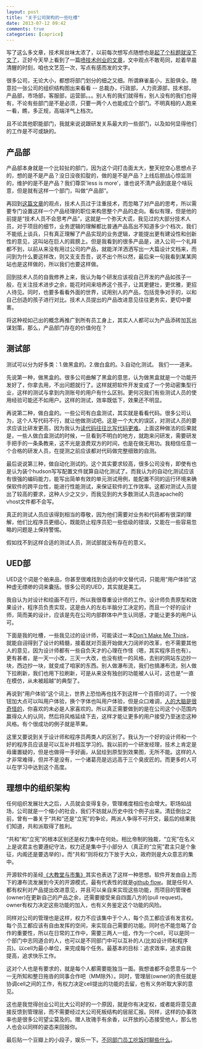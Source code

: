 ```yaml
---
layout: post
title: "关于公司架构的一些吐槽"
date: 2013-07-12 09:42
comments: true
categories: [caprice]
---
```


写了这么多文章，技术屌丝味太浓了，以前每次想写点随想也是[起了个标题就没下文了](/blog/2012/07/29/jing-ji-de-le-qu/)，正好今天早上看到了一篇[喷技术创业的文章](http://www.36kr.com/p/204557.html)，文中观点不敢苟同，趁着早晨清醒的时刻，咱也文艺范一次，写点有感而发的文字。

很多公司，无论大小，都想将部门划分的细之又细。所谓麻雀虽小，五脏俱全。随意拉一张公司的组织结构图出来看看 -- 总裁办，行政部，人力资源部，技术部，产品部，市场部，客服部，运营部。。。别人有的我们就得有，别人没有的我们也得有，不论有些部门是不是必须，只要一两个人也能成立个部门。不明真相的人跑来一看，瞧，多正规，高端洋气上档次。

且不论其他职能部门，我就来说说跟研发关系最大的一些部门，以及如何显得他们的工作是不可或缺的。

## 产品部

产品部本身就是一个比较扯的部门，因为这个词打击面太大，整天挖空心思想点子的，想的是不是产品？没日没夜扣腚的，做的是不是产品？上线后胆战心惊监测的，维护的是不是产品？我们尊崇'less is more'，谁也说不清产品到底是个啥玩意，但是就有这样一个部门，叫做“产品部”。

再回到[这篇文章](http://www.36kr.com/p/204557.html)的观点，技术人员过于注重技术，而忽略了对产品的思考，所以需要专门设置这样一个产品经理的职位来构思整个产品的走向。看似有理，但是他的前提是“技术人员不会思考产品”，这就是一个弥天大谎，我见过的大部分技术人员，对于项目的细节，业务逻辑的理解都比普通产品高出不知道多少个档次，我们不能纸上谈兵，只有真正理解了产品实现的业务逻辑，才能提出更有建设性和创新性的意见，这叫站在巨人的肩膀上。但是我看到的很多产品是，进入公司一个礼拜都不到，以前从来没有用过公司的产品，就能洋洋洒洒写出一大篇设计文档来，而问到为什么要这样改，则又支支吾吾，说不出个所以然，最后来一句我看到某某网站也是这样做的，所以我们也要这样做。

回到技术人员的自我修养上来，我认为每个研发应该视自己开发的产品如孩子一般，在关注技术进步之余，能花时间来培养这个孩子，让其更健壮，更优雅，更招人待见。同时，也要多看看外面的世界，试用别人的产品，包括竞争对手的，以和自己创造的孩子进行对比。技术人员提出的产品改进意见往往更务实，更切中要害。

将这种视如己出的概念再推广到所有员工身上，其实人人都可以为产品添砖加瓦出谋划策，那么，产品部门存在的价值何在？

## 测试部

测试可以分为好多类：1.做黑盒的。2.做白盒的。3.自动化测试。
我们一一道来。

先说第一种，做黑盒的。很多公司曲解了黑盒的意思，认为做黑盒就是一个功能开发好了，你拿去用，不出问题就行了。这样就把软件开发变成了一个劳动密集型行业，这样的测试与拿到内测账号的用户有什么区别。更何况我们有些测试人员的使用经验可能还不如用户。这样的测试，效率既低下，效果还不明显。

再说第二种，做白盒的。一些公司有白盒测试，其实就是看看代码。很多公司认为，这个人写代码不行，就让他做测试吧。这是一个大大的误区，对测试人员的要求应该比研发更高，因为我认为[读代码往往比写代码更难](http://blogs.msdn.com/b/ericlippert/archive/2004/06/14/reading-code-is-hard.aspx)。上面这种做法的后果就是，一些人做白盒测试的时候，一旦看到不明白的地方，就跑来问研发，需要研发手把手的一条条教来，这不光是浪费双方的时间，也是在做无用功。我相信任意一个合格的研发人员，在提测之前应该都对代码做完整细致的自测。

最后说说第三种，做自动化测试的。这个其实要求较高，很多公司没有，即使有也是认为装个hudson写写配置文件就算自动化测试了。而我认为的自动化测试应该有很强的编码能力，能写出简单有效的单元测试用例，能配置不同的运行环境来确保软件的跨平台性，能进行性能测试，来保证软件的工作效率。这都对测试人员提出了较高的要求，这种人少之又少，而我见到的大多数测试人员连apache的vhost文件都不会写。

真正的测试人员应该得到相当的尊敬，因为他们需要对业务和代码都有很深的理解，他们比程序员更细心，既能防止程序员犯一些低级的错误，又能在一些容易忽略的问题是上保持警惕。

假如找不到这样合适的测试人员，测试部就没有存在的意义。

## UED部

UED这个词是个舶来品，你甚至很难找到合适的中文替代词，只能用“用户体验”这种虚无缥缈的词来囊括。很多公司的UED，其实就是美工。

我自认为对设计和绘画不在行，所以我很尊重设计师的工作。设计师负责原型和效果设计，程序员负责实现，这是由人的左右半脑分工决定的，而且一个好的设计师，简而美的设计，应该是先在公司内部群体中产生认同感，才能让更多的用户认可。

下面是我的吐槽，一些我见过的设计师，可能读过一本[Don't Make Me Think](http://book.douban.com/subject/1440223/)，就能自诩得到了设计的精髓，接着就对页面开始做大刀阔斧的改革，也不需要其他人的意见，因为设计师都有一些自负天才的心理在作怪（嗯，其实程序员也有）。更有甚者，是一天一小改，三天一大改，也没有统一的风格，去别的网站东边抄一块，西边抄一块，就变成了咱家的东西。别人做瀑布流，我们也搞瀑布流，别人做下拉刷新，我们也用下拉刷新，可是从来没有独创的功能被人认可，这也是“一直在模仿，从未被超越”的典型了。

再说到“用户体验”这个词上，世界上恐怕再也找不到这样一个百搭的词了。一个按钮加大点可以叫用户体验，换个字体也叫用户体验，但是众口难调，[人的大脑是很奇怪的](http://lesswrong.com/lw/dr/generalizing_from_one_example/)，你喜欢的未必是人家喜欢的。所以真正需要做到的是在公司这个小范围内赢得众人的认同，然后将风格延续下去，这样才能让更多的用户接受乃至迷恋这种风格。有个很成功的例子就是苹果。

这里又要说到关于设计师和程序员两类人的区别了。我认为一个好的设计师和一个好的程序员应该是可以互补并相互学习的。我以前的一个研发经理，技术上肯定是毋庸置疑的，但是也做得一手好画，从鼠绘到原型到效果图，无所不能。这样的人才非常难得，但并不是没有，一个诸葛亮是远远高于三个臭皮匠的。而更多的人可以在学习中达到这个高度。

## 理想中的组织架构

任何组织发展壮大之后，人员就会变得复杂，管理难度相应也会增大。职场如战场，公司就是一个缩小的社会，我们不妨就从历史中找个例子出来。清廷倒台之前，曾有一番关于“共和”还是“立宪”的争论，两派人争得不可开交，最后的结果我们知道，共和派取得了胜利。

“共和”和“立宪”的根本区别还是权力集中在何处。相比帝制的独裁，“立宪”在名义上是说君主也要遵纪守法，权力还是集中于小部分人（真正的“立宪”君主只是个象征，内阁还是要选举的）。而“共和”则将权力下放于大众，政府则是大众意志的集中。

开源软件的圣经[《大教堂与市集》](http://en.wikipedia.org/wiki/The_Cathedral_and_the_Bazaar)其实也表达了这样一种思想。软件开发由自上而下的瀑布流发展到今天的开源模式，最有代表性的就是[github flow](http://scottchacon.com/2011/08/31/github-flow.html)。就是任何人都有权利对产品提出改进意见，并且可以亲自来实现这些功能，而项目的管理者(owner)在更新自己的产品之余，还需要接受来自四面八方的(pull request)。owner有权力决定这些功能的加入，也有义务鉴定这个功能的风险。

同样对公司的管理也是这样，权力不应该集中于个人，每个员工都应该有发言权。每个员工都应该有自由发挥的空间，来实现自己需要的功能。同时也不能忽略了合作的重要性，所以在日常的工作中，需要三两人一组，作为一个cell，可以是同一个部门中志同道合的人，也可以是不同部门中可以互补的人(比如设计师和程序员)。以cell为最小单位，来完成每个任务。最基本的目标：追求效率，追求自我提高，追求快乐工作。

这对个人也是有要求的，就是每个人都需要能独当一面。我想谁都不会愿意与一个一无所知和整日拖沓的同事合作吧（MM除外）。同时，管理层(owner)的责任就是协调cell之间的工作，有权力决定cell提出的功能的去留，也有义务听取大家的意见。

这也是我觉得创业公司比大公司好的一个原因，就是你有决定权，或者能将意见直接反馈到管理层，而不需要经过大公司死板结构的层层汇报。同样，这样的办事效率也是很多公司望尘莫及的。赠人玫瑰手有余香，以开放的心态接受他人，那么他人也会以同样的姿态来回报你。

最后贴一个豆瓣上的小段子，娱乐一下。[不同部门员工吃饭时聊些什么](http://www.douban.com/note/157604143/)。